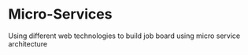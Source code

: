 # Micro-Services
Using different web technologies to build job board using micro service architecture
